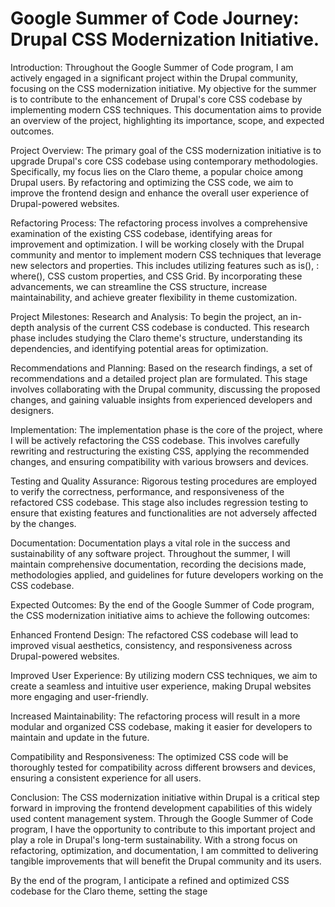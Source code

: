 # Google Summer of Code Journey: Drupal CSS Modernization Initiative.

Introduction:
Throughout the Google Summer of Code program, I am actively engaged in a significant project within the Drupal community, focusing on the CSS modernization initiative. My objective for the summer is to contribute to the enhancement of Drupal's core CSS codebase by implementing modern CSS techniques. This documentation aims to provide an overview of the project, highlighting its importance, scope, and expected outcomes.

Project Overview:
The primary goal of the CSS modernization initiative is to upgrade Drupal's core CSS codebase using contemporary methodologies. Specifically, my focus lies on the Claro theme, a popular choice among Drupal users. By refactoring and optimizing the CSS code, we aim to improve the frontend design and enhance the overall user experience of Drupal-powered websites.

Refactoring Process:
The refactoring process involves a comprehensive examination of the existing CSS codebase, identifying areas for improvement and optimization. I will be working closely with the Drupal community and mentor to implement modern CSS techniques that leverage new selectors and properties. This includes utilizing features such as is(), : where(), CSS custom properties, and CSS Grid. By incorporating these advancements, we can streamline the CSS structure, increase maintainability, and achieve greater flexibility in theme customization.

Project Milestones:
Research and Analysis: To begin the project, an in-depth analysis of the current CSS codebase is conducted. This research phase includes studying the Claro theme's structure, understanding its dependencies, and identifying potential areas for optimization.

Recommendations and Planning: Based on the research findings, a set of recommendations and a detailed project plan are formulated. This stage involves collaborating with the Drupal community, discussing the proposed changes, and gaining valuable insights from experienced developers and designers.

Implementation: The implementation phase is the core of the project, where I will be actively refactoring the CSS codebase. This involves carefully rewriting and restructuring the existing CSS, applying the recommended changes, and ensuring compatibility with various browsers and devices.

Testing and Quality Assurance: Rigorous testing procedures are employed to verify the correctness, performance, and responsiveness of the refactored CSS codebase. This stage also includes regression testing to ensure that existing features and functionalities are not adversely affected by the changes.

Documentation: Documentation plays a vital role in the success and sustainability of any software project. Throughout the summer, I will maintain comprehensive documentation, recording the decisions made, methodologies applied, and guidelines for future developers working on the CSS codebase.

Expected Outcomes:
By the end of the Google Summer of Code program, the CSS modernization initiative aims to achieve the following outcomes:

Enhanced Frontend Design: The refactored CSS codebase will lead to improved visual aesthetics, consistency, and responsiveness across Drupal-powered websites.

Improved User Experience: By utilizing modern CSS techniques, we aim to create a seamless and intuitive user experience, making Drupal websites more engaging and user-friendly.

Increased Maintainability: The refactoring process will result in a more modular and organized CSS codebase, making it easier for developers to maintain and update in the future.

Compatibility and Responsiveness: The optimized CSS code will be thoroughly tested for compatibility across different browsers and devices, ensuring a consistent experience for all users.

Conclusion:
The CSS modernization initiative within Drupal is a critical step forward in improving the frontend development capabilities of this widely used content management system. Through the Google Summer of Code program, I have the opportunity to contribute to this important project and play a role in Drupal's long-term sustainability. With a strong focus on refactoring, optimization, and documentation, I am committed to delivering tangible improvements that will benefit the Drupal community and its users.

By the end of the program, I anticipate a refined and optimized CSS codebase for the Claro theme, setting the stage




